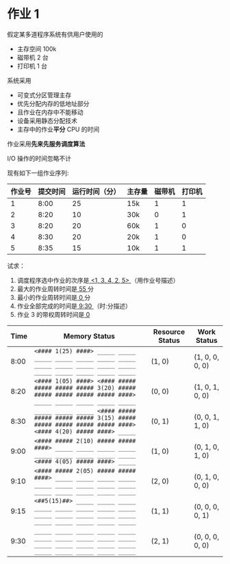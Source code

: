 # 作业 1

假定某多道程序系统有供用户使用的

-  主存空间 100k
-  磁带机 2 台
-  打印机 1 台

系统采用

-  可变式分区管理主存
-  优先分配内存的低地址部分
-  且作业在内存中不能移动
-  设备采用静态分配技术
-  主存中的作业**平分** CPU 的时间

作业采用**先来先服务调度算法**

I/O 操作的时间忽略不计

现有如下一组作业序列:

| 作业号 | 提交时间 | 运行时间（分） | 主存量 | 磁带机 | 打印机 |
| ------ | -------- | -------------- | ------ | ------ | ------ |
| 1      | 8:00     | 25             | 15k    | 1      | 1      |
| 2      | 8:20     | 10             | 30k    | 0      | 1      |
| 3      | 8:20     | 20             | 60k    | 1      | 0      |
| 4      | 8:30     | 20             | 20k    | 1      | 0      |
| 5      | 8:35     | 15             | 10k    | 1      | 1      |

试求：

1. 调度程序选中作业的次序是<u> \<1, 3, 4, 2, 5\> </u>（用作业号描述）
2. 最大的作业周转时间是<u> 55 </u>分
3. 最小的作业周转时间是<u> 0 </u>分
4. 作业全部完成的时间是<u> 9:30 </u>（时:分描述）
5. 作业 3 的带权周转时间是<u> 0 </u>

| Time | Memory Status                                                                                                             | Resource Status | Work Status     |
| ---- | ------------------------------------------------------------------------------------------------------------------------- | --------------- | --------------- |
| 8:00 | `<#### 1(25) ####> _____ _____ _____ _____ _____ _____ _____ _____ _____ _____ _____ _____ _____ _____ _____ _____ _____` | (1, 0)          | (1, 0, 0, 0, 0) |
| 8:20 | `<#### 1(05) ####> <#### ##### ##### ##### ##### 3(20) ##### ##### ##### ##### ##### ####> _____ _____ _____ _____ _____` | (0, 0)          | (1, 0, 1, 0, 0) |
| 8:30 | `_____ _____ _____ <#### ##### ##### ##### ##### 3(15) ##### ##### ##### ##### ##### ####> <#### 4(20) ##### ####> _____` | (0, 1)          | (0, 0, 1, 1, 0) |
| 9:00 | `<#### ##### 2(10) ##### ##### ####> _____ _____ _____ _____ _____ _____ _____ _____ _____ <#### 4(05) ##### ####> _____` | (1, 0)          | (0, 1, 0, 1, 0) |
| 9:10 | `<#### ##### 2(05) ##### ##### ####> _____ _____ _____ _____ _____ _____ _____ _____ _____ _____ _____ _____ _____ _____` | (2, 0)          | (0, 1, 0, 0, 0) |
| 9:15 | `<##5(15)##> _____ _____ _____ _____ _____ _____ _____ _____ _____ _____ _____ _____ _____ _____ _____ _____ _____ _____` | (1, 1)          | (0, 0, 0, 0, 1) |
| 9:30 | `_____ _____ _____ _____ _____ _____ _____ _____ _____ _____ _____ _____ _____ _____ _____ _____ _____ _____ _____ _____` | (2, 1)          | (0, 0, 0, 0, 0) |

